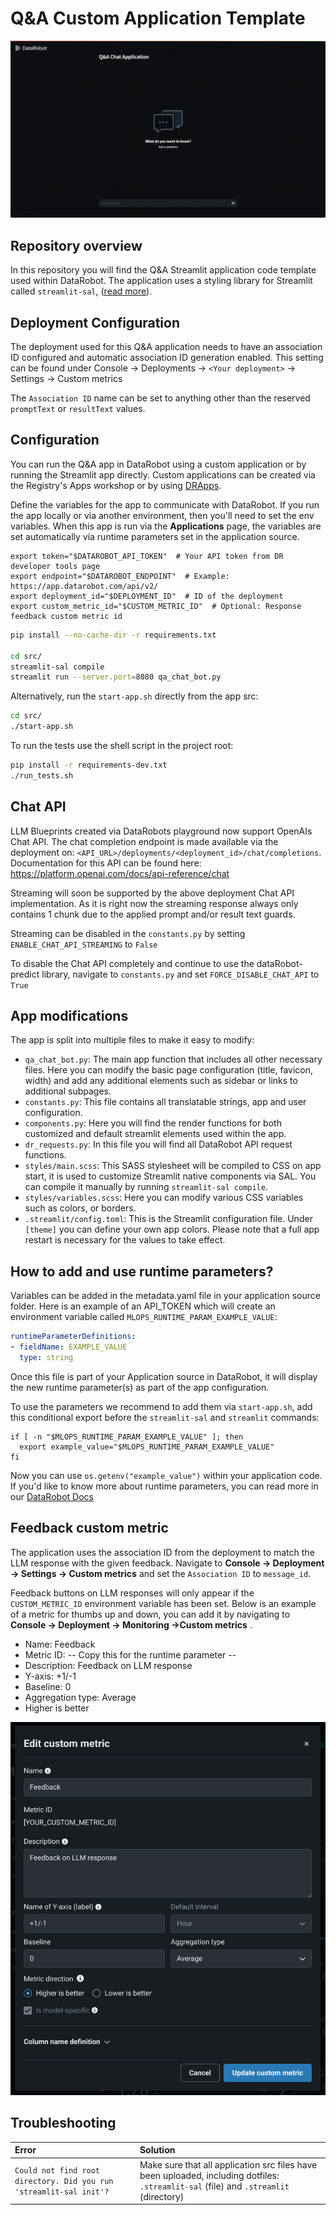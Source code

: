 # Q&A Custom Application Template

![App Demo gif](https://github.com/datarobot-oss/qa-app-streamlit/blob/main/assets/qa_app_demo.gif)

## Repository overview

In this repository you will find the Q&amp;A Streamlit application code template used within DataRobot. The application uses a styling library for Streamlit called `streamlit-sal`, ([read more](https://github.com/datarobot-oss/streamlit-sal)).


## Deployment Configuration

The deployment used for this Q&A application needs to have an association ID configured and automatic association ID generation enabled.
This setting can be found under Console -> Deployments -> `<Your deployment>` -> Settings -> Custom metrics

The `Association ID` name can be set to anything other than the reserved `promptText` or `resultText` values.


## Configuration

You can run the Q&amp;A app in DataRobot using a custom application or by running the Streamlit app directly. Custom applications can be created via the Registry's Apps workshop or by
using [DRApps](https://github.com/datarobot/dr-apps/blob/main/README.md).

Define the variables for the app to communicate with DataRobot. If you run the app locally or via another environment, then you'll need to set the env variables. When this app is run via
the **Applications** page, the variables are set automatically via runtime parameters set in the application source.

```shell
export token="$DATAROBOT_API_TOKEN"  # Your API token from DR developer tools page
export endpoint="$DATAROBOT_ENDPOINT"  # Example: https://app.datarobot.com/api/v2/
export deployment_id="$DEPLOYMENT_ID"  # ID of the deployment
export custom_metric_id="$CUSTOM_METRIC_ID"  # Optional: Response feedback custom metric id 
```

```sh
pip install --no-cache-dir -r requirements.txt

cd src/
streamlit-sal compile
streamlit run --server.port=8080 qa_chat_bot.py
```

Alternatively, run the `start-app.sh` directly from the app src:

```sh
cd src/
./start-app.sh
```

To run the tests use the shell script in the project root:

```sh
pip install -r requirements-dev.txt
./run_tests.sh
```

## Chat API

LLM Blueprints created via DataRobots playground now support OpenAIs Chat API. The chat completion endpoint is made
available via the deployment on: `<API_URL>/deployments/<deployment_id>/chat/completions`.
Documentation for this API can be found here: https://platform.openai.com/docs/api-reference/chat

Streaming will soon be supported by the above deployment Chat API implementation. As it is right now
the streaming response always only contains 1 chunk due to the applied prompt and/or result text guards. 

Streaming can be disabled in the `constants.py` by setting `ENABLE_CHAT_API_STREAMING` to `False`

To disable the Chat API completely and continue to use the dataRobot-predict library, navigate to `constants.py`
and set `FORCE_DISABLE_CHAT_API` to `True`


## App modifications

The app is split into multiple files to make it easy to modify:

- `qa_chat_bot.py`: The main app function that includes all other necessary files. Here you can modify the basic page
  configuration (title, favicon, width) and add any additional elements such as sidebar or links to additional subpages.
- `constants.py`: This file contains all translatable strings, app and user configuration.
- `components.py`: Here you will find the render functions for both customized and default streamlit elements used
  within the app.
- `dr_requests.py`: In this file you will find all DataRobot API request functions.
- `styles/main.scss`: This SASS stylesheet will be compiled to CSS on app start, it is used to customize Streamlit
  native components via SAL. You can compile it manually by running `streamlit-sal compile`.
- `styles/variables.scss`: Here you can modify various CSS variables such as colors, or borders.
- `.streamlit/config.toml`: This is the Streamlit configuration file. Under `[theme]` you can define your own app
  colors. Please note that a full app restart is necessary for the values to take effect.

## How to add and use runtime parameters?

Variables can be added in the metadata.yaml file in your application source folder. Here is an example of an API_TOKEN
which will create an environment variable called `MLOPS_RUNTIME_PARAM_EXAMPLE_VALUE`:
```yaml
runtimeParameterDefinitions:
- fieldName: EXAMPLE_VALUE
  type: string
```

Once this file is part of your Application source in DataRobot, it will display the new runtime parameter(s) as part of
the app configuration.

To use the parameters we recommend to add them via `start-app.sh`, add this conditional export before the
`streamlit-sal` and `streamlit` commands:
```shell
if [ -n "$MLOPS_RUNTIME_PARAM_EXAMPLE_VALUE" ]; then
  export example_value="$MLOPS_RUNTIME_PARAM_EXAMPLE_VALUE"
fi
```

Now you can use `os.getenv("example_value")` within your application code.
If you'd like to know more about runtime parameters, you can read more in
our [DataRobot Docs](https://docs.datarobot.com/en/docs/workbench/nxt-registry/nxt-apps-workshop/nxt-manage-custom-app.html#runtime-parameters)

## Feedback custom metric

The application uses the association ID from the deployment to match the LLM response with the given feedback. Navigate
to **Console -> Deployment -> Settings -> Custom metrics** and set the `Association ID` to `message_id`. 

Feedback buttons on LLM responses will only appear if the `CUSTOM_METRIC_ID` environment variable has been set.
Below is an example of a metric for thumbs up and down, you can add it by navigating to **Console -> Deployment ->
Monitoring ->Custom metrics** .

- Name: Feedback
- Metric ID: -- Copy this for the runtime parameter --
- Description: Feedback on LLM response
- Y-axis: +1/-1
- Baseline: 0
- Aggregation type: Average
- Higher is better

![Custom Metric Example](https://github.com/datarobot-oss/qa-app-streamlit/blob/main/assets/custom_metric_example.png)

## Troubleshooting

| Error                                                              | Solution                                                                                                                              |
|:-------------------------------------------------------------------|:--------------------------------------------------------------------------------------------------------------------------------------|
| `Could not find root directory. Did you run 'streamlit-sal init'?` | Make sure that all application src files have been uploaded, including dotfiles: `.streamlit-sal` (file) and `.streamlit` (directory) |